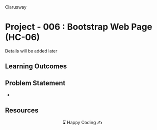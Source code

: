 <p>Clarusway<img align="right"
  src="https://secure.meetupstatic.com/photos/event/3/1/b/9/600_488352729.jpeg"  width="15px"></p>

# Project - 006 : Bootstrap Web Page (HC-06)

Details will be added later

## Learning Outcomes



   
## Problem Statement

-

## Resources


<center> ⌛ Happy Coding  ✍ </center>